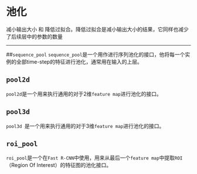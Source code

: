# 池化

减小输出大小 和 降低过拟合。降低过拟合是减小输出大小的结果，它同样也减少了后续层中的参数的数量

***
##`sequence_pool`
`sequence_pool`是一个用作进行序列池化的接口，他将每一个实例的全部time-step的特征进行池化，通常用在输入的上层。          


## `pool2d`

`pool2d`是一个用来执行通用的对于2维`feature map`进行池化的接口。          


## `pool3d `

`pool3d `是一个用来执行通用的对于3维`feature map`进行池化的接口。              


## `roi_pool`
`roi_pool`是一个在`Fast R-CNN`中使用，用来从最后一个`feature map`中提取`ROI`（Region Of Interest）的特征图的池化接口。 